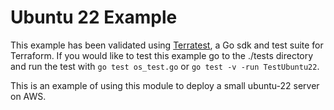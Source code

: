 # Ubuntu 22 Example

This example has been validated using [Terratest](https://terratest.gruntwork.io/), a Go sdk and test suite for Terraform.
If you would like to test this example go to the ./tests directory and run the test with `go test os_test.go` or `go test -v -run TestUbuntu22`.

This is an example of using this module to deploy a small ubuntu-22 server on AWS.
